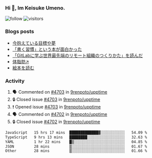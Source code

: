 ### Hi 👋, Im Keisuke Umeno.

<!--
**9renpoto/9renpoto** is a ✨ _special_ ✨ repository because its `README.md` (this file) appears on your GitHub profile.

Here are some ideas to get you started:

- 🔭 I’m currently working on ...
- 🌱 I’m currently learning ...
- 👯 I’m looking to collaborate on ...
- 🤔 I’m looking for help with ...
- 💬 Ask me about ...
- 📫 How to reach me: ...
- 😄 Pronouns: ...
- ⚡ Fun fact: ...
-->

![follow](https://img.shields.io/github/followers/9renpoto?label=Follow&style=social)
![visitors](https://komarev.com/ghpvc/?username=9renpoto&label=Profile%20views&color=0e75b6&style=flat)

### Blogs posts

<!-- BLOG-POST-LIST:START -->
- [今抱えている目標や夢](https://9renpoto.win/entry/2024/12/02/objective)
- [「書く習慣」という本が面白かった](https://9renpoto.win/entry/2024/11/11/leave_a_feeling_sad)
- [「GitLabに学ぶ世界最先端のリモート組織のつくりかた」を読んだ](https://9renpoto.win/entry/2024/09/10/remote_organization)
- [体脂肪↗](https://9renpoto.win/entry/2024/08/12/gaining_fat)
- [絵本を読む](https://9renpoto.win/entry/2024/07/26/picture_book)
<!-- BLOG-POST-LIST:END -->

### Activity

<!--START_SECTION:activity-->
1. 🗣 Commented on [#4703](https://github.com/9renpoto/upptime/issues/4703#issuecomment-2533133140) in [9renpoto/upptime](https://github.com/9renpoto/upptime)
2. 🔒 Closed issue [#4703](https://github.com/9renpoto/upptime/issues/4703) in [9renpoto/upptime](https://github.com/9renpoto/upptime)
3. ❗ Opened issue [#4703](https://github.com/9renpoto/upptime/issues/4703) in [9renpoto/upptime](https://github.com/9renpoto/upptime)
4. 🗣 Commented on [#4702](https://github.com/9renpoto/upptime/issues/4702#issuecomment-2532930816) in [9renpoto/upptime](https://github.com/9renpoto/upptime)
5. 🔒 Closed issue [#4702](https://github.com/9renpoto/upptime/issues/4702) in [9renpoto/upptime](https://github.com/9renpoto/upptime)
<!--END_SECTION:activity-->

<!--START_SECTION:waka-->

```txt
JavaScript   15 hrs 17 mins  █████████████▓░░░░░░░░░░░   54.09 %
TypeScript   9 hrs 13 mins   ████████░░░░░░░░░░░░░░░░░   32.63 %
YAML         1 hr 22 mins    █▒░░░░░░░░░░░░░░░░░░░░░░░   04.85 %
JSON         28 mins         ▒░░░░░░░░░░░░░░░░░░░░░░░░   01.67 %
Other        28 mins         ▒░░░░░░░░░░░░░░░░░░░░░░░░   01.66 %
```

<!--END_SECTION:waka-->
